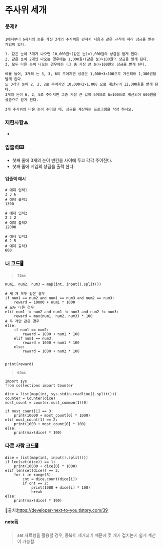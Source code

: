 # 주사위 세개

### 문제❓
```
1에서부터 6까지의 눈을 가진 3개의 주사위를 던져서 다음과 같은 규칙에 따라 상금을 받는 게임이 있다.

1. 같은 눈이 3개가 나오면 10,000원+(같은 눈)×1,000원의 상금을 받게 된다.
2. 같은 눈이 2개만 나오는 경우에는 1,000원+(같은 눈)×100원의 상금을 받게 된다.
3. 모두 다른 눈이 나오는 경우에는 (그 중 가장 큰 눈)×100원의 상금을 받게 된다.

예를 들어, 3개의 눈 3, 3, 6이 주어지면 상금은 1,000+3×100으로 계산되어 1,300원을 받게 된다. 
또 3개의 눈이 2, 2, 2로 주어지면 10,000+2×1,000 으로 계산되어 12,000원을 받게 된다. 
3개의 눈이 6, 2, 5로 주어지면 그중 가장 큰 값이 6이므로 6×100으로 계산되어 600원을 상금으로 받게 된다.

3개 주사위의 나온 눈이 주어질 때, 상금을 계산하는 프로그램을 작성 하시오.
```

### 제한사항⚠️
*

### 입출력⌨️
* 첫째 줄에 3개의 눈이 빈칸을 사이에 두고 각각 주어진다.
* 첫째 줄에 게임의 상금을 출력 한다.

#### 입출력 예시
```
# 예제 입력1
3 3 6    
# 예제 출력1
1300

# 예제 입력2
2 2 2
# 예제 출력2
12000

# 예제 입력3
6 2 5
# 예제 출력3
600
```

### 내 코드🖥️
> `72ms`
```
num1, num2, num3 = map(int, input().split())

# 세 개 모두 같은 경우
if num1 == num2 and num1 == num3 and num2 == num3:
    reward = 10000 + num1 * 1000
# 모두 다른 경우
elif num1 != num2 and num1 != num3 and num2 != num3:
    reward = max(num1, num2, num3) * 100
# 두 개만 같은 경우
else:
    if num1 == num2:
        reward = 1000 + num1 * 100
    elif num1 == num3:
        reward = 1000 + num1 * 100
    else:
        reward = 1000 + num2 * 100


print(reward)
```

> `64ms`
```
import sys
from collections import Counter

dice = list(map(int, sys.stdin.readline().split()))
counter = Counter(dice)
most_count = counter.most_common(1)[0]

if most_count[1] == 3:
    print(10000 + most_count[0] * 1000)
elif most_count[1] == 2:
    print(1000 + most_count[0] * 100)
else:
    print(max(dice) * 100)
```

### 다른 사람 코드🖥️
```
dice = list(map(int, input().split()))
if len(set(dice)) == 1:
    print(10000 + dice[0] * 1000)
elif len(set(dice)) == 2:
    for i in range(3):
        cnt = dice.count(dice[i])
        if cnt == 2:
            print(1000 + dice[i] * 100)
            break
else:
    print(max(dice) * 100)
```
🔗출처:https://developer-next-to-you.tistory.com/39

#### note🗒️
> set 자료형을 활용할 경우, 중복이 제거되기 때문에 몇 개가 겹치는지 쉽게 계산이 가능함.
